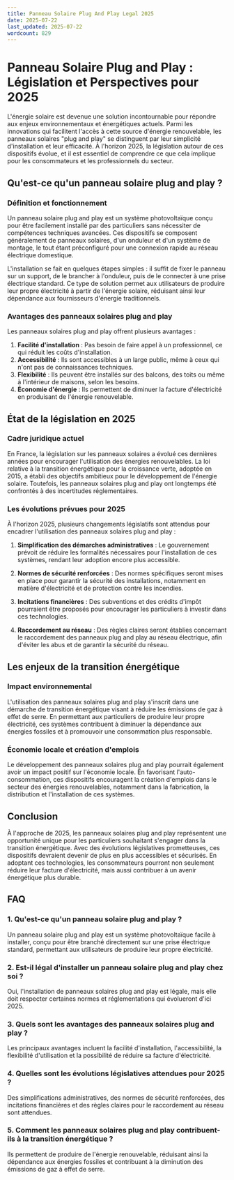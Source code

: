 ```yaml
---
title: Panneau Solaire Plug And Play Legal 2025
date: 2025-07-22
last_updated: 2025-07-22
wordcount: 829
---
```


# Panneau Solaire Plug and Play : Législation et Perspectives pour 2025

L'énergie solaire est devenue une solution incontournable pour répondre aux enjeux environnementaux et énergétiques actuels. Parmi les innovations qui facilitent l'accès à cette source d'énergie renouvelable, les panneaux solaires "plug and play" se distinguent par leur simplicité d'installation et leur efficacité. À l'horizon 2025, la législation autour de ces dispositifs évolue, et il est essentiel de comprendre ce que cela implique pour les consommateurs et les professionnels du secteur.

## Qu'est-ce qu'un panneau solaire plug and play ?

### Définition et fonctionnement

Un panneau solaire plug and play est un système photovoltaïque conçu pour être facilement installé par des particuliers sans nécessiter de compétences techniques avancées. Ces dispositifs se composent généralement de panneaux solaires, d'un onduleur et d'un système de montage, le tout étant préconfiguré pour une connexion rapide au réseau électrique domestique.

L'installation se fait en quelques étapes simples : il suffit de fixer le panneau sur un support, de le brancher à l'onduleur, puis de le connecter à une prise électrique standard. Ce type de solution permet aux utilisateurs de produire leur propre électricité à partir de l'énergie solaire, réduisant ainsi leur dépendance aux fournisseurs d'énergie traditionnels.

### Avantages des panneaux solaires plug and play

Les panneaux solaires plug and play offrent plusieurs avantages :

1. **Facilité d'installation** : Pas besoin de faire appel à un professionnel, ce qui réduit les coûts d'installation.
2. **Accessibilité** : Ils sont accessibles à un large public, même à ceux qui n'ont pas de connaissances techniques.
3. **Flexibilité** : Ils peuvent être installés sur des balcons, des toits ou même à l'intérieur de maisons, selon les besoins.
4. **Économie d'énergie** : Ils permettent de diminuer la facture d'électricité en produisant de l'énergie renouvelable.

## État de la législation en 2025

### Cadre juridique actuel

En France, la législation sur les panneaux solaires a évolué ces dernières années pour encourager l'utilisation des énergies renouvelables. La loi relative à la transition énergétique pour la croissance verte, adoptée en 2015, a établi des objectifs ambitieux pour le développement de l'énergie solaire. Toutefois, les panneaux solaires plug and play ont longtemps été confrontés à des incertitudes réglementaires.

### Les évolutions prévues pour 2025

À l'horizon 2025, plusieurs changements législatifs sont attendus pour encadrer l'utilisation des panneaux solaires plug and play :

1. **Simplification des démarches administratives** : Le gouvernement prévoit de réduire les formalités nécessaires pour l'installation de ces systèmes, rendant leur adoption encore plus accessible.
   
2. **Normes de sécurité renforcées** : Des normes spécifiques seront mises en place pour garantir la sécurité des installations, notamment en matière d'électricité et de protection contre les incendies.

3. **Incitations financières** : Des subventions et des crédits d'impôt pourraient être proposés pour encourager les particuliers à investir dans ces technologies.

4. **Raccordement au réseau** : Des règles claires seront établies concernant le raccordement des panneaux plug and play au réseau électrique, afin d'éviter les abus et de garantir la sécurité du réseau.

## Les enjeux de la transition énergétique

### Impact environnemental

L'utilisation des panneaux solaires plug and play s'inscrit dans une démarche de transition énergétique visant à réduire les émissions de gaz à effet de serre. En permettant aux particuliers de produire leur propre électricité, ces systèmes contribuent à diminuer la dépendance aux énergies fossiles et à promouvoir une consommation plus responsable.

### Économie locale et création d'emplois

Le développement des panneaux solaires plug and play pourrait également avoir un impact positif sur l'économie locale. En favorisant l'auto-consommation, ces dispositifs encouragent la création d'emplois dans le secteur des énergies renouvelables, notamment dans la fabrication, la distribution et l'installation de ces systèmes.

## Conclusion

À l'approche de 2025, les panneaux solaires plug and play représentent une opportunité unique pour les particuliers souhaitant s'engager dans la transition énergétique. Avec des évolutions législatives prometteuses, ces dispositifs devraient devenir de plus en plus accessibles et sécurisés. En adoptant ces technologies, les consommateurs pourront non seulement réduire leur facture d'électricité, mais aussi contribuer à un avenir énergétique plus durable.

## FAQ

### 1. Qu'est-ce qu'un panneau solaire plug and play ?

Un panneau solaire plug and play est un système photovoltaïque facile à installer, conçu pour être branché directement sur une prise électrique standard, permettant aux utilisateurs de produire leur propre électricité.

### 2. Est-il légal d'installer un panneau solaire plug and play chez soi ?

Oui, l'installation de panneaux solaires plug and play est légale, mais elle doit respecter certaines normes et réglementations qui évolueront d'ici 2025.

### 3. Quels sont les avantages des panneaux solaires plug and play ?

Les principaux avantages incluent la facilité d'installation, l'accessibilité, la flexibilité d'utilisation et la possibilité de réduire sa facture d'électricité.

### 4. Quelles sont les évolutions législatives attendues pour 2025 ?

Des simplifications administratives, des normes de sécurité renforcées, des incitations financières et des règles claires pour le raccordement au réseau sont attendues.

### 5. Comment les panneaux solaires plug and play contribuent-ils à la transition énergétique ?

Ils permettent de produire de l'énergie renouvelable, réduisant ainsi la dépendance aux énergies fossiles et contribuant à la diminution des émissions de gaz à effet de serre.